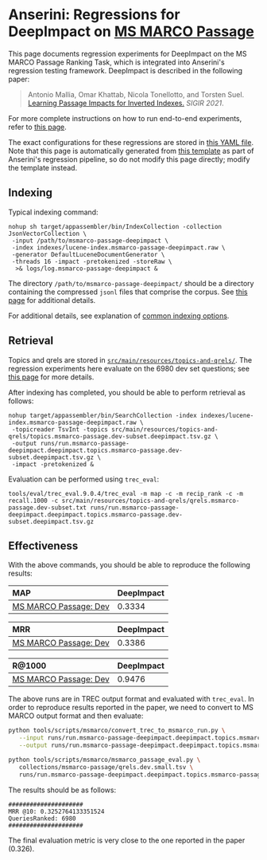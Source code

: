 # Anserini: Regressions for DeepImpact on [MS MARCO Passage](https://github.com/microsoft/MSMARCO-Passage-Ranking)

This page documents regression experiments for DeepImpact on the MS MARCO Passage Ranking Task, which is integrated into Anserini's regression testing framework.
DeepImpact is described in the following paper:

> Antonio Mallia, Omar Khattab, Nicola Tonellotto, and Torsten Suel. [Learning Passage Impacts for Inverted Indexes.](https://dl.acm.org/doi/10.1145/3404835.3463030) _SIGIR 2021_.

For more complete instructions on how to run end-to-end experiments, refer to [this page](experiments-msmarco-passage-deepimpact.md).

The exact configurations for these regressions are stored in [this YAML file](../src/main/resources/regression/msmarco-passage-deepimpact.yaml).
Note that this page is automatically generated from [this template](../src/main/resources/docgen/templates/msmarco-passage-deepimpact.template) as part of Anserini's regression pipeline, so do not modify this page directly; modify the template instead.

## Indexing

Typical indexing command:

```
nohup sh target/appassembler/bin/IndexCollection -collection JsonVectorCollection \
 -input /path/to/msmarco-passage-deepimpact \
 -index indexes/lucene-index.msmarco-passage-deepimpact.raw \
 -generator DefaultLuceneDocumentGenerator \
 -threads 16 -impact -pretokenized -storeRaw \
  >& logs/log.msmarco-passage-deepimpact &
```

The directory `/path/to/msmarco-passage-deepimpact/` should be a directory containing the compressed `jsonl` files that comprise the corpus.
See [this page](experiments-msmarco-passage-deepimpact.md) for additional details.

For additional details, see explanation of [common indexing options](common-indexing-options.md).

## Retrieval

Topics and qrels are stored in [`src/main/resources/topics-and-qrels/`](../src/main/resources/topics-and-qrels/).
The regression experiments here evaluate on the 6980 dev set questions; see [this page](experiments-msmarco-passage.md) for more details.

After indexing has completed, you should be able to perform retrieval as follows:

```
nohup target/appassembler/bin/SearchCollection -index indexes/lucene-index.msmarco-passage-deepimpact.raw \
 -topicreader TsvInt -topics src/main/resources/topics-and-qrels/topics.msmarco-passage.dev-subset.deepimpact.tsv.gz \
 -output runs/run.msmarco-passage-deepimpact.deepimpact.topics.msmarco-passage.dev-subset.deepimpact.tsv.gz \
 -impact -pretokenized &
```

Evaluation can be performed using `trec_eval`:

```
tools/eval/trec_eval.9.0.4/trec_eval -m map -c -m recip_rank -c -m recall.1000 -c src/main/resources/topics-and-qrels/qrels.msmarco-passage.dev-subset.txt runs/run.msmarco-passage-deepimpact.deepimpact.topics.msmarco-passage.dev-subset.deepimpact.tsv.gz
```

## Effectiveness

With the above commands, you should be able to reproduce the following results:

MAP                                     | DeepImpact|
:---------------------------------------|-----------|
[MS MARCO Passage: Dev](https://github.com/microsoft/MSMARCO-Passage-Ranking)| 0.3334    |


MRR                                     | DeepImpact|
:---------------------------------------|-----------|
[MS MARCO Passage: Dev](https://github.com/microsoft/MSMARCO-Passage-Ranking)| 0.3386    |


R@1000                                  | DeepImpact|
:---------------------------------------|-----------|
[MS MARCO Passage: Dev](https://github.com/microsoft/MSMARCO-Passage-Ranking)| 0.9476    |

The above runs are in TREC output format and evaluated with `trec_eval`.
In order to reproduce results reported in the paper, we need to convert to MS MARCO output format and then evaluate:

```bash
python tools/scripts/msmarco/convert_trec_to_msmarco_run.py \
   --input runs/run.msmarco-passage-deepimpact.deepimpact.topics.msmarco-passage.dev-subset.deep-impact.tsv.gz \
   --output runs/run.msmarco-passage-deepimpact.deepimpact.topics.msmarco-passage.dev-subset.deep-impact.tsv.gz.msmarco --quiet

python tools/scripts/msmarco/msmarco_passage_eval.py \
   collections/msmarco-passage/qrels.dev.small.tsv \
   runs/run.msmarco-passage-deepimpact.deepimpact.topics.msmarco-passage.dev-subset.deep-impact.tsv.gz.msmarco
```

The results should be as follows:

```
#####################
MRR @10: 0.3252764133351524
QueriesRanked: 6980
#####################
```

The final evaluation metric is very close to the one reported in the paper (0.326).
